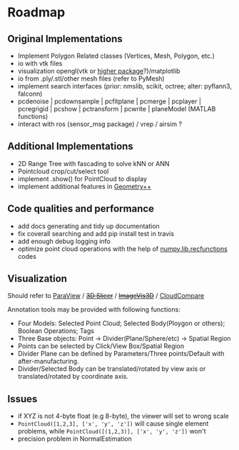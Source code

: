 # Roadmap

## Original Implementations
- Implement Polygon Related classes (Vertices, Mesh, Polygon, etc.)
- io with vtk files
- visualization opengl(vtk or [higher package](http://old.sebug.net/paper/books/scipydoc/mlab_and_mayavi.html)?)/matplotlib
- io from .ply/.stl/other mesh files (refer to PyMesh)
- implement search interfaces (prior: nmslib, scikit, octree; alter: pyflann3, falconn)
- pcdenoise | pcdownsample | pcfitplane | pcmerge | pcplayer | pcregrigid | pcshow | pctransform | pcwrite | planeModel (MATLAB functions)
- interact with ros (sensor_msg package) / vrep / airsim ?

## Additional Implementations
- 2D Range Tree with fascading to solve kNN or ANN
- Pointcloud crop/cut/select tool
- implement .show() for PointCloud to display
- implement additional features in [Geometry++](http://threepark.net/geometryplusplus/feature)

## Code qualities and performance
- add docs generating and tidy up documentation
- fix coverall searching and add pip install test in travis
- add enough debug logging info
- optimize point cloud operations with the help of [numpy.lib.recfunctions](https://github.com/numpy/numpy/blob/master/numpy/lib/recfunctions.py) codes

## Visualization
Should refer to [ParaView](https://www.paraview.org/) / ~~[3D Slicer](https://www.slicer.org/)~~ / ~~[ImageVis3D](http://www.sci.utah.edu/software/imagevis3d.html)~~ / [CloudCompare](http://www.danielgm.net/cc/)

Annotation tools may be provided with following functions:
- Four Models: Selected Point Cloud; Selected Body(Ploygon or others); Boolean Operations; Tags
- Three Base objects: Point -> Divider(Plane/Sphere/etc) -> Spatial Region
- Points can be selected by Click/View Box/Spatial Region
- Divider Plane can be defined by Parameters/Three points/Default with after-manufacturing.
- Divider/Selected Body can be translated/rotated by view axis or translated/rotated by coordinate axis.

## Issues
- if XYZ is not 4-byte float (e.g 8-byte), the viewer will set to wrong scale
- `PointCloud([1,2,3], ['x', 'y', 'z'])` will cause single element problems, while `PointCloud([(1,2,3)], ['x', 'y', 'z'])` won't
- precision problem in NormalEstimation